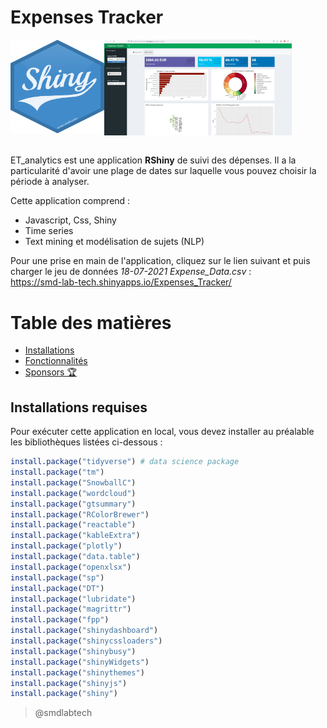 # Expenses Tracker  
<p align="left"> 
    <a href="https://shiny.posit.co/">
        <img width="150" height="150" src="assets/img/logo_shiny.png" align="left"></img>
    </a>
    <a href="https://smd-lab-tech.shinyapps.io/Expenses_Tracker/">
        <img width="300" src="assets/img/expenses_tracker_overview.JPG" align="center"></img>
    </a>
</p>

<!-- Commentaires:  Le signe <br> : permet de faire un saut de ligne -->
<br>
ET_analytics est une application <strong>RShiny</strong> de suivi des dépenses. Il a la particularité d'avoir une plage de dates sur laquelle vous pouvez choisir la période à analyser. 

Cette application comprend :    
- Javascript, Css, Shiny
- Time series
- Text mining et modélisation de sujets (NLP)  

Pour une prise en main de l'application, cliquez sur le lien suivant et puis charger le jeu de données *18-07-2021 Expense_Data.csv* :  
https://smd-lab-tech.shinyapps.io/Expenses_Tracker/

# Table des matières 
- [Installations](#install)
- [Fonctionnalités](#features)
- [Sponsors 🏆](#sponsors)

<h2 id="install">Installations requises</h2>

Pour exécuter cette application en local, vous devez installer au préalable les bibliothèques listées ci-dessous :

```r
install.package("tidyverse") # data science package
install.package("tm")
install.package("SnowballC")
install.package("wordcloud")
install.package("gtsummary")
install.package("RColorBrewer")
install.package("reactable")
install.package("kableExtra")
install.package("plotly")
install.package("data.table")
install.package("openxlsx")                
install.package("sp")
install.package("DT")
install.package("lubridate")
install.package("magrittr")
install.package("fpp")
install.package("shinydashboard")
install.package("shinycssloaders")
install.package("shinybusy")
install.package("shinyWidgets")
install.package("shinythemes")
install.package("shinyjs")
install.package("shiny")
```

> @smdlabtech



